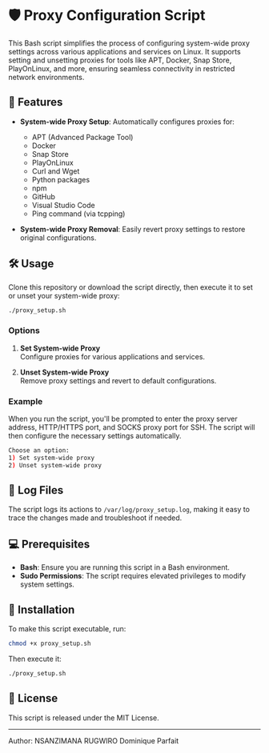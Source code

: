 # 🛡️ Proxy Configuration Script



This Bash script simplifies the process of configuring system-wide proxy settings across various applications and services on Linux. It supports setting and unsetting proxies for tools like APT, Docker, Snap Store, PlayOnLinux, and more, ensuring seamless connectivity in restricted network environments.

## 🎯 Features

- **System-wide Proxy Setup**: Automatically configures proxies for:
  - APT (Advanced Package Tool)
  - Docker
  - Snap Store
  - PlayOnLinux
  - Curl and Wget
  - Python packages
  - npm
  - GitHub
  - Visual Studio Code
  - Ping command (via tcpping)

- **System-wide Proxy Removal**: Easily revert proxy settings to restore original configurations.

## 🛠️ Usage

Clone this repository or download the script directly, then execute it to set or unset your system-wide proxy:

```bash
./proxy_setup.sh
```

### Options

1. **Set System-wide Proxy**  
   Configure proxies for various applications and services.

2. **Unset System-wide Proxy**  
   Remove proxy settings and revert to default configurations.

### Example

When you run the script, you'll be prompted to enter the proxy server address, HTTP/HTTPS port, and SOCKS proxy port for SSH. The script will then configure the necessary settings automatically.

```bash
Choose an option:
1) Set system-wide proxy
2) Unset system-wide proxy
```

## 📁 Log Files

The script logs its actions to `/var/log/proxy_setup.log`, making it easy to trace the changes made and troubleshoot if needed.

## 💻 Prerequisites

- **Bash**: Ensure you are running this script in a Bash environment.
- **Sudo Permissions**: The script requires elevated privileges to modify system settings.

## 🚀 Installation

To make this script executable, run:

```bash
chmod +x proxy_setup.sh
```

Then execute it:

```bash
./proxy_setup.sh
```

## 📜 License

This script is released under the MIT License.

---
Author: NSANZIMANA RUGWIRO Dominique Parfait
